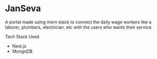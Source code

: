 # JanSeva
A portal made using mern stack to connect the daily wage workers like a laborer, plumbers, electrician, etc with the users who wants their service.

Tech Stack Used
* Next.js
 * MongoDB
